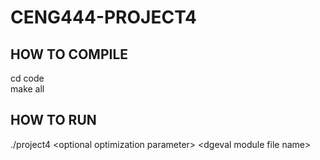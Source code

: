 # CENG444-PROJECT4
## HOW TO COMPILE
cd code\
make all
## HOW TO RUN
./project4 \<optional optimization parameter> \<dgeval module file name>
